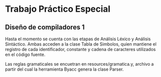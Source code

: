 # Trabajo Práctico Especial
## Diseño de compiladores 1

Hasta el momento se cuenta con las etapas de Análisis Léxico y Análisis Sintáctico. Ambas acceden a la clase Tabla de Simbolos, quien mantiene el registro de cada identificador, constante y cadena de caracteres utilizados en el código fuente.

Las reglas gramaticales se encuetran en resources/gramatica.y, archivo a partir del cual la herramienta Byacc genera la clase Parser.
